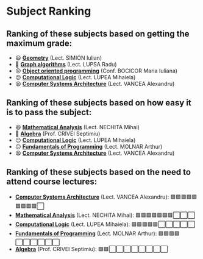 # Subject Ranking

## Ranking of these subjects based on getting the maximum grade:

- 😃 [**Geometry**](Geometry/) (Lect. SIMION Iulian)
- 🙂 [**Graph algorithms**](Graph%20algorithms/) (Lect. LUPSA Radu)
- 😐 [**Object oriented programming**](Object%20oriented%20programming/) (Conf. BOCICOR Maria Iuliana)
- 😕 [**Computational Logic**](Computational%20Logic/) (Lect. LUPEA Mihaiela)
- 😫 [**Computer Systems Architecture**](Computer%20Systems%20Architecture/) (Lect. VANCEA Alexandru)

## Ranking of these subjects based on how easy it is to pass the subject:

- 😃 [**Mathematical Analysis**](Mathematical%20Analysis/) (Lect. NECHITA Mihai)
- 🙂 [**Algebra**](Algebra/) (Prof. CRIVEI Septimiu)
- 😐 [**Computational Logic**](Computational%20Logic/) (Lect. LUPEA Mihaiela)
- 😕 [**Fundamentals of Programming**](Fundamentals%20of%20Programming/) (Lect. MOLNAR Arthur)
- 😫 [**Computer Systems Architecture**](Computer%20Systems%20Architecture/) (Lect. VANCEA Alexandru)

## Ranking of these subjects based on the need to attend course lectures:

- [**Computer Systems Architecture**](Computer%20Systems%20Architecture/) (Lect. VANCEA Alexandru): 🟩🟩🟩🟩🟩🟩🟩🟩🟩⬜
- [**Mathematical Analysis**](Mathematical%20Analysis/) (Lect. NECHITA Mihai): 🟩🟩🟩🟩🟩🟩🟩⬜⬜⬜
- [**Computational Logic**](Computational%20Logic/) (Lect. LUPEA Mihaiela): 🟩🟩🟩🟩🟩⬜⬜⬜⬜⬜
- [**Fundamentals of Programming**](Fundamentals%20of%20Programming/) (Lect. MOLNAR Arthur): 🟩🟩🟩🟩⬜⬜⬜⬜⬜⬜
- [**Algebra**](Algebra/) (Prof. CRIVEI Septimiu): 🟩🟩⬜⬜⬜⬜⬜⬜⬜⬜
